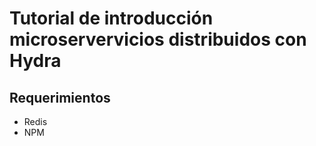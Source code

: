 # Tutorial de introducción microservervicios distribuidos con Hydra

## Requerimientos
* Redis
* NPM